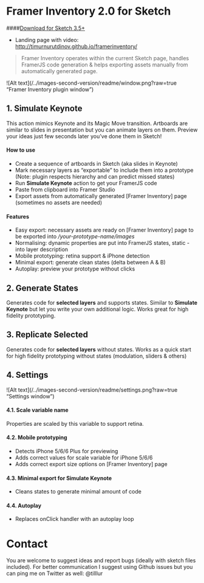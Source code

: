 # Framer Inventory 2.0 for Sketch
####<a href="https://github.com/timurnurutdinov/Framer-Inventory-for-Sketch/releases/tag/v2.0.2">Download for Sketch 3.5+</a>
- Landing page with video: http://timurnurutdinov.github.io/framerinventory/

>Framer Inventory operates within the current Sketch page, handles FramerJS code generation & helps exporting assets manually from automatically generated page.

![Alt text](/../images-second-version/readme/window.png?raw=true “Framer Inventory plugin window”)

## 1. Simulate Keynote
This action mimics Keynote and its Magic Move transition. Artboards are similar to slides in presentation but you can animate layers on them. Preview your ideas just few seconds later you’ve done them in Sketch!

#### How to use
- Create a sequence of artboards in Sketch (aka slides in Keynote)
- Mark necessary layers as “exportable” to include them into a prototype (Note: plugin respects hierarchy and can predict missed states)
- Run **Simulate Keynote** action to get your FramerJS code
- Paste from clipboard into Framer Studio 
- Export assets from automatically generated [Framer Inventory] page (sometimes no assets are needed)

#### Features
- Easy export: necessary assets are ready on [Framer Inventory] page to be exported into _/your-prototype-name/images_
- Normalising: dynamic properties are put into FramerJS states, static - into layer description
- Mobile prototyping: retina support & iPhone detection
- Minimal export: generate clean states (delta between A & B)
- Autoplay: preview your prototype without clicks




## 2. Generate States
Generates code for **selected layers** and supports states. Similar to **Simulate Keynote** but let you write your own additional logic. Works great for high fidelity prototyping.


## 3. Replicate Selected
Generates code for **selected layers** without states. Works as a quick start for high fidelity prototyping without states (modulation, sliders & others)




## 4. Settings
![Alt text](/../images-second-version/readme/settings.png?raw=true “Settings window”)

#### 4.1. Scale variable name
Properties are scaled by this variable to support retina.

#### 4.2. Mobile prototyping
- Detects iPhone 5/6/6 Plus for previewing
- Adds correct values for scale variable for iPhone 5/6/6
- Adds correct export size options on [Framer Inventory] page

#### 4.3. Minimal export for Simulate Keynote
- Cleans states to generate minimal amount of code

#### 4.4. Autoplay
- Replaces onClick handler with an autoplay loop




# Contact
You are welcome to suggest ideas and report bugs (ideally with sketch files included). For better communication I suggest using Github issues but you can ping me on Twitter as well: @tilllur
